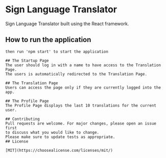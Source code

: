 # Sign Language Translator
Sign Language Translator built using the React framework. 

## How to run the application
````install npm -g npm' 
then run 'npm start' to start the application

## The Startup Page
The user should log in with a name to have access to the Translation Page.
The users is automatically redirected to the Translation Page.

## The Translation Page
Users can access the page only if they are currently logged into the app. 

## The Profile Page
The Profile Page displays the last 10 translations for the current user.

## Contributing
Pull requests are welcome. For major changes, please open an issue first
to discuss what you would like to change.
Please make sure to update tests as appropriate.
## License

[MIT](https://choosealicense.com/licenses/mit/)


